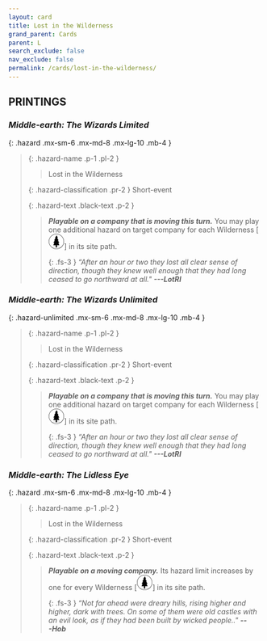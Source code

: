 ```yaml
---
layout: card
title: Lost in the Wilderness
grand_parent: Cards
parent: L
search_exclude: false
nav_exclude: false
permalink: /cards/lost-in-the-wilderness/
---
```


## PRINTINGS


### _Middle-earth: The Wizards Limited_

{: .hazard .mx-sm-6 .mx-md-8 .mx-lg-10 .mb-4 }
> {: .hazard-name .p-1 .pl-2 }
> > <div class="hazard-mp"></div>
> > <div class="card-name">Lost in the Wilderness</div>
>
> {: .hazard-classification .pr-2 }
> Short-event
>
> {: .hazard-text .black-text .p-2 }
> > ***Playable on a company that is moving this turn.*** You may play one additional hazard on target company for each Wilderness \[![](/assets/images/wilderness.svg)] in its site path. 
> > 
> > {: .fs-3 } 
> > _“After an hour or two they lost all clear sense of direction, though they knew well enough that they had long ceased to go northward at all."_ ***---&#65279;LotRI*** 
>

### _Middle-earth: The Wizards Unlimited_

{: .hazard-unlimited .mx-sm-6 .mx-md-8 .mx-lg-10 .mb-4 }
> {: .hazard-name .p-1 .pl-2 }
> > <div class="hazard-mp"></div>
> > <div class="card-name">Lost in the Wilderness</div>
>
> {: .hazard-classification .pr-2 }
> Short-event
>
> {: .hazard-text .black-text .p-2 }
> > ***Playable on a company that is moving this turn.*** You may play one additional hazard on target company for each Wilderness \[![](/assets/images/wilderness.svg)] in its site path. 
> > 
> > {: .fs-3 } 
> > _“After an hour or two they lost all clear sense of direction, though they knew well enough that they had long ceased to go northward at all."_ ***---&#65279;LotRI*** 
>

### _Middle-earth: The Lidless Eye_

{: .hazard .mx-sm-6 .mx-md-8 .mx-lg-10 .mb-4 }
> {: .hazard-name .p-1 .pl-2 }
> > <div class="hazard-mp"></div>
> > <div class="card-name">Lost in the Wilderness</div>
>
> {: .hazard-classification .pr-2 }
> Short-event
>
> {: .hazard-text .black-text .p-2 }
> > ***Playable on a moving company.*** Its hazard limit increases by one for every Wilderness \[![](/assets/images/wilderness.svg)] in its site path. 
> > 
> > {: .fs-3 } 
> > _“Not far ahead were dreary hills, rising higher and higher, dark with trees. On some of them were old castles with an evil look, as if they had been built by wicked people.."_ ***---&#65279;Hob*** 
>
